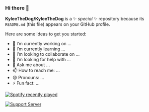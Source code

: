 ### Hi there 👋


**KyleeTheDog/KyleeTheDog** is a ✨ _special_ ✨ repository because its `README.md` (this file) appears on your GitHub profile.

Here are some ideas to get you started:

- 🔭 I’m currently working on ...
- 🌱 I’m currently learning ...
- 👯 I’m looking to collaborate on ...
- 🤔 I’m looking for help with ...
- 💬 Ask me about ...
- 📫 How to reach me: ...
- 😄 Pronouns: ...
- ⚡ Fun fact: ...

[![Spotify recently played](https://spotify-recently-played-readme.vercel.app/api?user=31zpwhxvkpwkefol646vbgjwgmva)](https://open.spotify.com/user/31zpwhxvkpwkefol646vbgjwgmva)

[![Support Server](https://img.shields.io/discord/591914197219016707.svg?label=Discord&logo=Discord&colorB=7289da&style=for-the-badge)](https://discord.com/invite/JEDCJDBbg3)
